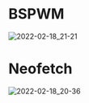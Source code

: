 # BSPWM
![2022-02-18_21-21](https://user-images.githubusercontent.com/99938571/154782491-8ed7c018-19c0-439e-8d4f-044236cec116.png)


# Neofetch
![2022-02-18_20-36](https://user-images.githubusercontent.com/99938571/154781025-70ac0ea1-5fb3-40dd-83b2-5c80fb772aa1.png)
